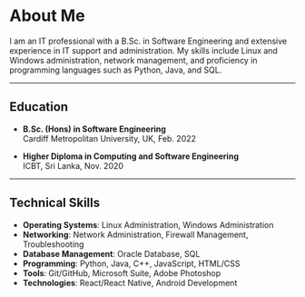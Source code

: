 
# About Me

I am an IT professional with a B.Sc. in Software Engineering and extensive experience in IT support and administration. My skills include Linux and Windows administration, network management, and proficiency in programming languages such as Python, Java, and SQL.

---

## Education

- **B.Sc. (Hons) in Software Engineering**  
  Cardiff Metropolitan University, UK, Feb. 2022

- **Higher Diploma in Computing and Software Engineering**  
  ICBT, Sri Lanka, Nov. 2020

---

## Technical Skills

- **Operating Systems**: Linux Administration, Windows Administration
- **Networking**: Network Administration, Firewall Management, Troubleshooting
- **Database Management**: Oracle Database, SQL
- **Programming**: Python, Java, C++, JavaScript, HTML/CSS
- **Tools**: Git/GitHub, Microsoft Suite, Adobe Photoshop
- **Technologies**: React/React Native, Android Development

